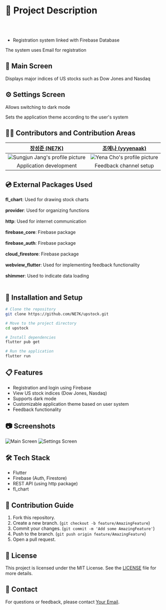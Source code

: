 # 📁 Project Description

<br></br>

- Registration system linked with Firebase Database

The system uses Email for registration

## 📱 Main Screen

Displays major indices of US stocks such as Dow Jones and Nasdaq

## ⚙️ Settings Screen

Allows switching to dark mode

Sets the application theme according to the user's system

## 🧑‍💻 Contributors and Contribution Areas

|                [장성준 (NE7K)](https://github.com/NE7K)                |                 [조예나 (yyyenaak)](https://github.com/yyyenaak)                  |
| :---------------------------------------------------------------------------: | :---------------------------------------------------------------------------: |
| ![Sungjun Jang's profile picture](https://avatars.githubusercontent.com/u/81324262?v=4) | ![Yena Cho's profile picture](https://avatars.githubusercontent.com/u/170397500?v=4) |
| Application development | Feedback channel setup |

## 💿 External Packages Used

**fl_chart**: Used for drawing stock charts
<br></br>
**provider**: Used for organizing functions
<br></br>
**http**: Used for internet communication
<br></br>
**firebase_core**: Firebase package
<br></br>
**firebase_auth**: Firebase package
<br></br>
**cloud_firestore**: Firebase package
<br></br>
**webview_flutter**: Used for implementing feedback functionality
<br></br>
**shimmer**: Used to indicate data loading
<br></br>

## 🚀 Installation and Setup

```bash
# Clone the repository
git clone https://github.com/NE7K/upstock.git

# Move to the project directory
cd upstock

# Install dependencies
flutter pub get

# Run the application
flutter run
```

## 📋 Features

- Registration and login using Firebase
- View US stock indices (Dow Jones, Nasdaq)
- Supports dark mode
- Customizable application theme based on user system
- Feedback functionality

## 📷 Screenshots

![Main Screen](path_to_main_screen_image)
![Settings Screen](path_to_settings_screen_image)

## 🛠️ Tech Stack

- Flutter
- Firebase (Auth, Firestore)
- REST API (using http package)
- fl_chart

## 📝 Contribution Guide

1. Fork this repository.
2. Create a new branch. (`git checkout -b feature/AmazingFeature`)
3. Commit your changes. (`git commit -m 'Add some AmazingFeature'`)
4. Push to the branch. (`git push origin feature/AmazingFeature`)
5. Open a pull request.

## 📄 License

This project is licensed under the MIT License. See the [LICENSE](LICENSE) file for more details.

## 📧 Contact

For questions or feedback, please contact [Your Email](mailto:your-email@example.com).
